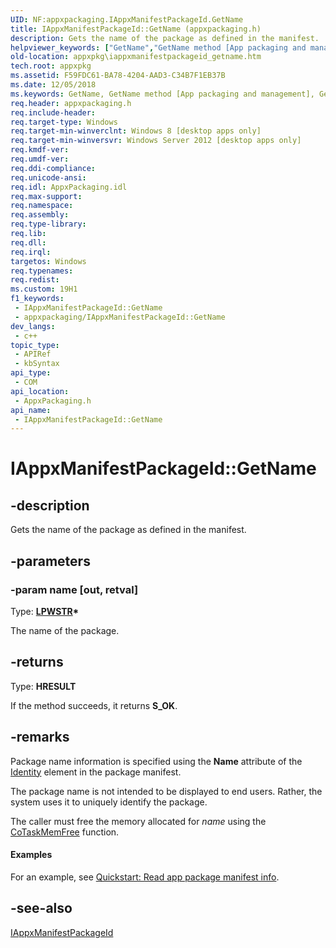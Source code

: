 ```yaml
---
UID: NF:appxpackaging.IAppxManifestPackageId.GetName
title: IAppxManifestPackageId::GetName (appxpackaging.h)
description: Gets the name of the package as defined in the manifest.
helpviewer_keywords: ["GetName","GetName method [App packaging and management]","GetName method [App packaging and management]","IAppxManifestPackageId interface","IAppxManifestPackageId interface [App packaging and management]","GetName method","IAppxManifestPackageId.GetName","IAppxManifestPackageId::GetName","appxpackaging/IAppxManifestPackageId::GetName","appxpkg.iappxmanifestpackageid_getname"]
old-location: appxpkg\iappxmanifestpackageid_getname.htm
tech.root: appxpkg
ms.assetid: F59FDC61-BA78-4204-AAD3-C34B7F1EB37B
ms.date: 12/05/2018
ms.keywords: GetName, GetName method [App packaging and management], GetName method [App packaging and management],IAppxManifestPackageId interface, IAppxManifestPackageId interface [App packaging and management],GetName method, IAppxManifestPackageId.GetName, IAppxManifestPackageId::GetName, appxpackaging/IAppxManifestPackageId::GetName, appxpkg.iappxmanifestpackageid_getname
req.header: appxpackaging.h
req.include-header: 
req.target-type: Windows
req.target-min-winverclnt: Windows 8 [desktop apps only]
req.target-min-winversvr: Windows Server 2012 [desktop apps only]
req.kmdf-ver: 
req.umdf-ver: 
req.ddi-compliance: 
req.unicode-ansi: 
req.idl: AppxPackaging.idl
req.max-support: 
req.namespace: 
req.assembly: 
req.type-library: 
req.lib: 
req.dll: 
req.irql: 
targetos: Windows
req.typenames: 
req.redist: 
ms.custom: 19H1
f1_keywords:
 - IAppxManifestPackageId::GetName
 - appxpackaging/IAppxManifestPackageId::GetName
dev_langs:
 - c++
topic_type:
 - APIRef
 - kbSyntax
api_type:
 - COM
api_location:
 - AppxPackaging.h
api_name:
 - IAppxManifestPackageId::GetName
---
```


# IAppxManifestPackageId::GetName


## -description

Gets the name of the package as defined in the manifest.

## -parameters

### -param name [out, retval]

Type: <b><a href="/windows/desktop/WinProg/windows-data-types">LPWSTR</a>*</b>

The name of the package.

## -returns

Type: <b>HRESULT</b>

If the method succeeds, it returns <b>S_OK</b>.

## -remarks

Package name information is specified using the <b>Name</b> attribute of the <a href="/uwp/schemas/appxpackage/appxmanifestschema/element-identity">Identity</a> element in the package manifest.

The package name is not intended to be displayed to end users. Rather, the system uses it to uniquely identify the package.

The caller must free the memory allocated for <i>name</i> using the <a href="/windows/desktop/api/combaseapi/nf-combaseapi-cotaskmemfree">CoTaskMemFree</a> function.


#### Examples

For an example, see <a href="/windows/desktop/appxpkg/how-to-query-package-identity-information">Quickstart: Read app package manifest info</a>.

<div class="code"></div>

## -see-also

<a href="/windows/desktop/api/appxpackaging/nn-appxpackaging-iappxmanifestpackageid">IAppxManifestPackageId</a>

